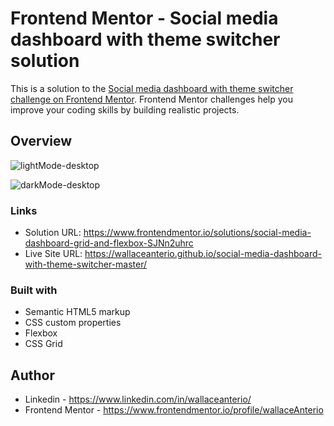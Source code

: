 # Frontend Mentor - Social media dashboard with theme switcher solution

This is a solution to the [Social media dashboard with theme switcher challenge on Frontend Mentor](https://www.frontendmentor.io/challenges/social-media-dashboard-with-theme-switcher-6oY8ozp_H). Frontend Mentor challenges help you improve your coding skills by building realistic projects. 

## Overview
![lightMode-desktop](https://user-images.githubusercontent.com/54643137/166165341-24924634-b4d8-4cad-8d30-f9b4af4fd777.png)

![darkMode-desktop](https://user-images.githubusercontent.com/54643137/166165349-75836780-c395-4114-b7cd-a2930b3213f6.png)

### Links

- Solution URL: https://www.frontendmentor.io/solutions/social-media-dashboard-grid-and-flexbox-SJNn2uhrc
- Live Site URL: https://wallaceanterio.github.io/social-media-dashboard-with-theme-switcher-master/
### Built with
- Semantic HTML5 markup
- CSS custom properties
- Flexbox
- CSS Grid
## Author

- Linkedin - https://www.linkedin.com/in/wallaceanterio/
- Frontend Mentor - https://www.frontendmentor.io/profile/wallaceAnterio
